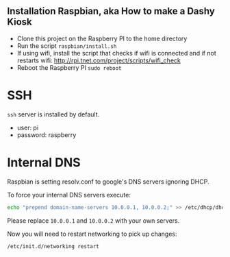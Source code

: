 ## Installation Raspbian, aka How to make a Dashy Kiosk
- Clone this project on the Raspberry PI to the home directory
- Run the script `raspbian/install.sh`
- If using wifi, install the script that checks if wifi is connected and if not restarts wifi: http://rpi.tnet.com/project/scripts/wifi_check
- Reboot the Raspberry PI `sudo reboot`

# SSH
`ssh` server is installed by default.
- user: pi
- password: raspberry

# Internal DNS
Raspbian is setting resolv.conf to google's DNS servers ignoring DHCP.

To force your internal DNS servers execute:
```bash
echo "prepend domain-name-servers 10.0.0.1, 10.0.0.2;" >> /etc/dhcp/dhclient.conf`
```
Please replace `10.0.0.1` and `10.0.0.2` with your own servers.

Now you will need to restart networking to pick up changes:
```bash
/etc/init.d/networking restart
```
